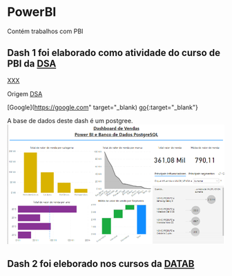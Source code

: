 # PowerBI
Contém trabalhos com PBI

## Dash 1 foi elaborado como atividade do curso de PBI da [DSA](https://www.datascienceacademy.com.br/course?courseid=microsoft-power-bi-para-data-science)

<a href="https://google.com" target="_blank">XXX</a>

Origem <a href="https://www.datascienceacademy.com.br/course?courseid=microsoft-power-bi-para-data-science" target="_blank">DSA</a>

[Google](https://google.com" target="_blank)
[go](https://www.datascienceacademy.com.br/course?courseid=microsoft-power-bi-para-data-science){:target="_blank"}

A base de dados deste dash é um postgree.
![](Apoio/DashPostgree.png?w=512)

## Dash 2 foi eleborado nos cursos da [DATAB](https://ead.databinteligencia.com.br/)
